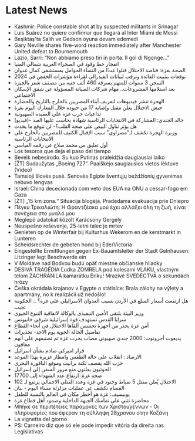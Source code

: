 # Latest News
-  Kashmir: Police constable shot at by suspected militants in Srinagar
-  Luis Suárez no quiere confirmar que llegará al Inter Miami de Messi
-  Beşiktaş'ta Salih ve Gedson oyuna devam edemedi
-  Gary Neville shares five-word reaction immediately after Manchester United defeat to Bournemouth
-  Lazio, Sarri: “Non abbiamo preso tiri in porta. Il gol di Ngonge…”
-  انفجار خط وقود في الصحراء الغربية شمالي المنيا
-  الصحة بغزة: قناصة الاحتلال قتلوا عددًا من النساء الحوامل بمستشفى كمال عدوان
-  توقعات بتثبيت الفائدة وترقب لبيانات الفيدرالي لقراءة مؤشرات الخفض في 2024
-  السجن 3 سنوات للمتهم بسرقة 460 ألف جنيه من مصفف شعر بالجيزة
-  بعد استلامها المشروعات.. مهام شركات الصيانة المسؤولة عن شقق الإسكان الاجتماعي
-  الهجرة تنشر فيديوهات لتعريف أبناء المصريين بالخارج بالتاريخ والحضارة
-  جيش الاحتلال يعلن مقتل وإصابة 17 من جنوده خلال المعارك اليوم بغزة
-  تداعيات حرب غزة على العقيدة الصهيونية
-  خالد الجندي: المشاركة في الانتخابات الرئاسية شهادة يحاسب عليها العبد -(فيديو)
-  هل يؤثر تناول البيض على صحة القلب؟- لن تتوقع ما يحدث
-  وزيرة الهجرة تكشف لـ"مصراوي" سبب الإقبال الكثيف للمصريين بالخارج على الانتخابات الرئاسية
-  أول تعليق من محمد صلاح عن رقمه القياسي
-  Los tesoros que deja el paso del tiempo
-  Beveik nebesirodo. Su kuo Putinas praleidžia daugiausiai laiko
-  [ŽT] Sudaužytas „Boeing 727“. Paaiškėjo saugiausios vietos lėktuve (Video)
-  Tamsioji šlovės pusė. Senovės Egipte šventųjų beždžionių gyvenimas nebuvo lengvas
-  Israel: China dececionada com veto dos EUA na ONU a cessar-fogo em Gaza
-  [ŽT] „15 km zona.“ Situacija blogėja. Pradedama evakuacija prie Dniepro
-  Πέγκυ Τρικαλιώτη: Η Φραντζέσκα μού έχει αλλάξει όλη τη ζωή, είναι συνέχεια στο μυαλό μου
-  Meglepő adatokat közölt Karácsony Gergely
-  Neuspešno reševanje, 25-letni talec je mrtev
-  Genieten op de Winterfair bij Kulturhus Wekerom en de kerstmarkt in Lunteren
-  Scheidsrechter de gebeten hond bij Ede/Victoria
-  Eingestellte Ermittlungen gegen Ex-Bauamtsleiter der Stadt Gelnhausen: Litzinger legt Beschwerde ein
-  V Moldave nad Bodvou budú opäť miestne občianske hliadky
-  DESIVÁ TRAGÉDIA Ľudka ZOMRELA pod kolesami VLAKU, vlastným telom ZACHRÁNILA kamarátku Eriku! Mrazivé SVEDECTVÁ o sekundách hrôzy
-  Češka okrádala krajanov v Egypte o státisíce: Brala zálohy na výlety a apartmány, no k realizácii už nedošlo!
-  هل ارتفعت أسعار السلع في الأردن بسبب العدوان الاسرائيلي على غزة؟ .. الحكومة تجيب
-  وزير البيئة يلتقي الأمين التنفيذي بالوكالة لاتفاقية التنوع الحيوي
-  سرايا القدس تستهدف قوة إسرائيلية شرقي خانيونس
-  أمن غزة يحذر من أجهزة تجسس ألقاها الاحتلال في أنحاء القطاع
-  تفاصيل الحالة الجوية يوم الاحد- تحذيرات
-  يديعوت أحرونوت: 2000 جندي صهيوني مصاب بحرب غزة تم تصنيفهم على أنهم معاقون
-  قرار اميركي صادم بشأن اسرائيل
-  الارصاد : انقلاب على حالة الطقس وامطار غزيرة بهذا الموعد
-  حزب الله يقصف ثكنة برانيت وموقع الناقورة البحري
-  الحوثيون يعلنون منع مرور السفن إلى إسرائيل
-  صحة غزة: ارتفاع عدد الشهداء إلى 17700
-  الاحتلال يُعلن مقتل 5 ضباط وجنود في غزة وعدد القتلى الاجمالي يرتفع لـ 102
-  القسام تكشف عن عمليات مزلزلة مساء اليوم - بيان
-  يونيسيف: غزة هو أخطر مكان في العالم بالنسبة للطفل
-  محاضرة تثني على تماسك الجبهة الداخلية وصمود أهل قطاع غزة
-  Μπήκε σε περιπέτειες παραμονές των Χριστουγέννων - Οι πληροφορίες που έφεραν τη σύλληψη 28χρονου στην Κοζάνη
-  La vignetta del giorno
-  PS: Carneiro diz que só ele pode impedir vitória da direita nas Legislativas
